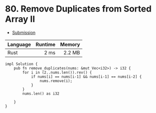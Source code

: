 # 80. Remove Duplicates from Sorted Array II
- [Submission](https://leetcode.com/submissions/detail/1248253157/)

| Language | Runtime | Memory |
| :-       |       -:|      -:|
| Rust | 2 ms | 2.2 MB |
```
impl Solution {
    pub fn remove_duplicates(nums: &mut Vec<i32>) -> i32 {
        for i in (2..nums.len()).rev() {
            if nums[i] == nums[i-1] && nums[i-1] == nums[i-2] {
                nums.remove(i);
            }
        }
        nums.len() as i32

    }
}
```
